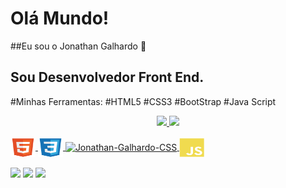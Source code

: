 # Olá Mundo!

  
##Eu sou o Jonathan Galhardo 👋
## Sou Desenvolvedor Front End. 

#Minhas Ferramentas: 
#HTML5 
#CSS3
#BootStrap
#Java Script 



<div align="center">
  <a href="https://github.com/galhardo87">
<img height="180em" src="https://github-readme-stats.vercel.app/api?username=Jonathan-Galhardo&show_icons=true&theme=dracula&include_all_commits=true&count_private=true"/>
<img height="180em" src="https://github-readme-stats.vercel.app/api/top-langs/?username=Jonathan-Galhardo&layout=compact&langs_count=7&theme=dracula"/>
</div>
  <a href="https://github.com/Jonathan-Galhardo">
 <div style="display: inline_block"><br>
  <img align="center" alt="Jonathan-Galhardo-HTML" height="30" width="40" src="https://raw.githubusercontent.com/devicons/devicon/master/icons/html5/html5-original.svg">
  <img align="center" alt="Jonathan-Galhardo-CSS" height="30" width="40" src="https://raw.githubusercontent.com/devicons/devicon/master/icons/css3/css3-original.svg">
  <img align="center" alt="Jonathan-Galhardo-CSS" height="30" width="40"  src="https://cdn.jsdelivr.net/gh/devicons/devicon/icons/bootstrap/bootstrap-original.svg" />
          
   <img align="center" alt="Jonathan-Galhardo-Js" height="30" width="40" src="https://raw.githubusercontent.com/devicons/devicon/master/icons/javascript/javascript-plain.svg">
   
 </div>
 <br>  
 
 <div> 
  <a href="https://www.instagram.com/galhardo_87/" target="_blank"><img src="https://img.shields.io/badge/-Instagram-%23E4405F?style=for-the-badge&logo=instagram&logoColor=white" target="_blank"></a>
   <a href = "mailto:galhardoj@gmail.com"><img src="https://img.shields.io/badge/-Gmail-%23333?style=for-the-badge&logo=gmail&logoColor=white" target="_blank"></a>
  <a href="https://www.linkedin.com/in/jonathan-galhardo-barbosa-silva-b2b945130/" target="_blank"><img src="https://img.shields.io/badge/-LinkedIn-%230077B5?style=for-the-badge&logo=linkedin&logoColor=white" target="_blank"></a> 
 
 </div>
